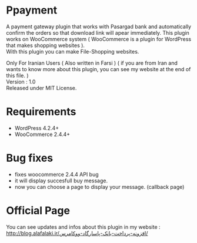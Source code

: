 Ppayment
=========

A payment gateway plugin that works with Pasargad bank and automatically confirm the orders so that download link will apear immediately.
This plugin works on WooCommerce system ( WooCommerce is a plugin for WordPress that makes shopping websites ).<br />
With this plugin you can make File-Shopping websites.

Only For Iranian Users ( Also written in Farsi ) ( if you are from Iran and wants to know more about this plugin, you can see my website at the end of this file. )<br />
Version : 1.0<br />
Released under MIT License.

Requirements
=========

- WordPress 4.2.4+
- WooCommerce 2.4.4+

Bug fixes
=========

- fixes woocommerce 2.4.4 API bug
- it will display succesfull buy message.
- now you can choose a page to display your message. (callback page)

Official Page
=========

You can see updates and infos about this plugin in my website :
http://blog.alafalaki.ir/افزونه-پرداخت-بانک-پاسارگاد-ووکامرس/
